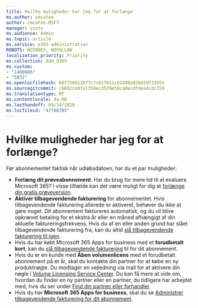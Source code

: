 ```yaml
---
title: Hvilke muligheder har jeg for at forlænge
ms.author: cmcatee
author: cmcatee-MSFT
manager: scotv
ms.audience: Admin
ms.topic: article
ms.service: o365-administration
ROBOTS: NOINDEX, NOFOLLOW
localization_priority: Priority
ms.collection: Adm_O365
ms.custom:
- "1400006"
- "5832"
ms.openlocfilehash: b6ff588128f7c7c617651c62488a826d10733555
ms.sourcegitcommit: c6692ce0fa1358ec3529e59ca0ecdfdea4cdc759
ms.translationtype: MT
ms.contentlocale: da-DK
ms.lasthandoff: 09/14/2020
ms.locfileid: "47708785"
---
```

# <a name="what-are-my-options-to-extend"></a>Hvilke muligheder har jeg for at forlænge?

Før abonnementet faktisk når udløbsdatoen, har du et par muligheder:

- **Forlæng dit prøveabonnement**.  Har du brug for mere tid til at evaluere Microsoft 365? I visse tilfælde kan det være muligt for dig at [forlænge din gratis prøveversion](https://docs.microsoft.com/microsoft-365/commerce/extend-your-trial).  
- **Aktivér tilbagevendende fakturering** for abonnementet. Hvis tilbagevendende fakturering allerede er aktiveret, behøver du ikke at gøre noget. Dit abonnement faktureres automatisk, og du vil blive opkrævet betaling for et ekstra år eller en måned afhængigt af din aktuelle faktureringsfrekvens. Hvis du af en eller anden grund har slået tilbagevendende fakturering fra, kan du altid [slå tilbagevendende fakturering til igen](https://docs.microsoft.com/microsoft-365/commerce/subscriptions/renew-your-subscription).
- Hvis du har købt Microsoft 365 Apps for business med et **forudbetalt kort**, kan du [slå tilbagevendende fakturering](https://docs.microsoft.com/microsoft-365/commerce/subscriptions/renew-your-subscription) til for dit abonnement.
- Hvis du er en kunde med **Åben volumenlicens** med et forudbetalt abonnement på et år, skal du kontakte din partner for at købe en ny produktnøgle. Du modtager en vejledning via mail for at aktivere din nøgle i [Volume Licensing Service Center](https://go.microsoft.com/fwlink/p/?LinkID=282016). Du kan få mere at vide om, hvordan du finder en ny partner eller en partner, du tidligere har arbejdet med, hvis du ser under [Find din partner eller forhandler](https://docs.microsoft.com/microsoft-365/admin/manage/find-your-partner-or-reseller).
- Hvis du har **Microsoft 365 Apps for business**, skal du se [Administrer tilbagevendende fakturering for dit abonnement](https://docs.microsoft.com/microsoft-365/commerce/subscriptions/renew-your-subscription).
